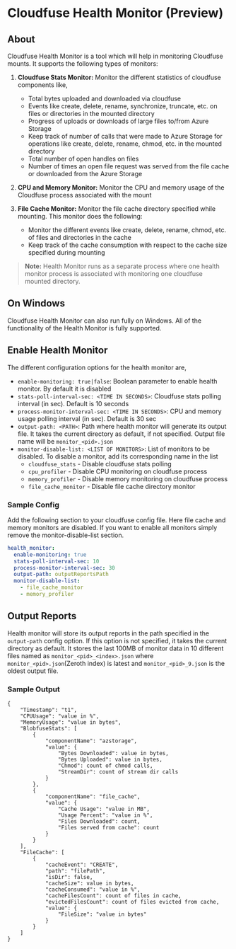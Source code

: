 # Cloudfuse Health Monitor (Preview)

## About

Cloudfuse Health Monitor is a tool which will help in monitoring Cloudfuse mounts. It supports the following types of monitors:

1. **Cloudfuse Stats Monitor:** Monitor the different statistics of cloudfuse components like,
    - Total bytes uploaded and downloaded via cloudfuse
    - Events like create, delete, rename, synchronize, truncate, etc. on files or directories in the mounted directory
    - Progress of uploads or downloads of large files to/from Azure Storage
    - Keep track of number of calls that were made to Azure Storage for operations like create, delete, rename, chmod, etc. in the mounted directory
    - Total number of open handles on files
    - Number of times an open file request was served from the file cache or downloaded from the Azure Storage  

2. **CPU and Memory Monitor:** Monitor the CPU and memory usage of the Cloudfuse process associated with the mount

3. **File Cache Monitor:** Monitor the file cache directory specified while mounting. This monitor does the following:
    - Monitor the different events like create, delete, rename, chmod, etc. of files and directories in the cache
    - Keep track of the cache consumption with respect to the cache size specified during mounting

> **Note:** Health Monitor runs as a separate process where one health monitor process is associated with monitoring one cloudfuse mounted directory.

## On Windows

Cloudfuse Health Monitor can also run fully on Windows. All of the functionality of the Health Monitor is fully supported.

## Enable Health Monitor

The different configuration options for the health monitor are,
- `enable-monitoring: true|false`: Boolean parameter to enable health monitor. By default it is disabled
- `stats-poll-interval-sec: <TIME IN SECONDS>`: Cloudfuse stats polling interval (in sec). Default is 10 seconds
- `process-monitor-interval-sec: <TIME IN SECONDS>`: CPU and memory usage polling interval (in sec). Default is 30 sec
- `output-path: <PATH>`: Path where health monitor will generate its output file. It takes the current directory as default, if not specified. Output file name will be `monitor_<pid>.json`
- `monitor-disable-list: <LIST OF MONITORS>`: List of monitors to be disabled. To disable a monitor, add its corresponding name in the list
    - `cloudfuse_stats` - Disable cloudfuse stats polling
    - `cpu_profiler` - Disable CPU monitoring on cloudfuse process
    - `memory_profiler` - Disable memory monitoring on cloudfuse process
    - `file_cache_monitor` - Disable file cache directory monitor

### Sample Config

Add the following section to your cloudfuse config file. Here file cache and memory monitors are disabled. If you want to enable all monitors simply remove the monitor-disable-list section.
```yaml
health_monitor:
  enable-monitoring: true
  stats-poll-interval-sec: 10
  process-monitor-interval-sec: 30
  output-path: outputReportsPath
  monitor-disable-list:
    - file_cache_monitor
    - memory_profiler
```

## Output Reports

Health monitor will store its output reports in the path specified in the `output-path` config option. If this option is not specified, it takes the current directory as default. It stores the last 100MB of monitor data in 10 different files named as `monitor_<pid>_<index>.json` where `monitor_<pid>.json`(Zeroth index) is latest and `monitor_<pid>_9.json` is the oldest output file.

### Sample Output

```
{
    "Timestamp": "t1",
    "CPUUsage": "value in %",
    "MemoryUsage": "value in bytes",
    "BlobfuseStats": [
        {
            "componentName": "azstorage",
            "value": {
                "Bytes Downloaded": value in bytes,
                "Bytes Uploaded": value in bytes,
                "Chmod": count of chmod calls,
                "StreamDir": count of stream dir calls
            }
        },
        {
            "componentName": "file_cache",
            "value": {
                "Cache Usage": "value in MB",
                "Usage Percent": "value in %",
                "Files Downloaded": count,
                "Files served from cache": count
            }
        }
    ],
    "FileCache": [
        {
            "cacheEvent": "CREATE",
            "path": "filePath",
            "isDir": false,
            "cacheSize": value in bytes,
            "cacheConsumed": "value in %",
            "cacheFilesCount": count of files in cache,
            "evictedFilesCount": count of files evicted from cache,
            "value": {
                "FileSize": "value in bytes"
            }
        }
    ]
}
```



